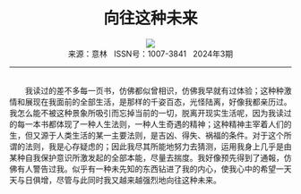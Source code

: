 # <center>向往这种未来</center>

<div align=center><img src="http://fslib.vip.qikan.cn/img.ashx?key=%d7%f7%d5%df%a3%ba%5b%b6%ed%5d%cd%d3%cb%bc%cd%d7%d2%ae%b7%f2%cb%b9%bb%f9"></div>

<center>来源：意林   ISSN号：1007-3841   2024年3期</center>

* * *

<br>　　我读过的差不多每一页书，仿佛都似曾相识，仿佛我早就有过体验；这种种激情和展现在我面前的全部生活，是那样的千姿百态，光怪陆离，好像我都亲历过。我怎么能不被这种景象所吸引而忘掉当前的一切，脱离开现实生活呢，因为我读过的每一本书都体现了一种人生法则，一种人生奇遇的精神；这种精神主宰着人们的生，但又源于人类生活的某一主要法则，是吉凶、得失、祸福的条件。对于这个所谓的法则，我是心存疑虑的；因此我尽其所能地努力去猜测，运用我身上几乎是由某种自我保护意识所激发起的全部本能，尽量去揣度。我好像预先得到了通報，仿佛有人警告过我。似乎有一种未先知的东西钻进了我的内心，使我心中的希望一天天与日俱增，尽管与此同时我又越来越强烈地向往这种未来。
